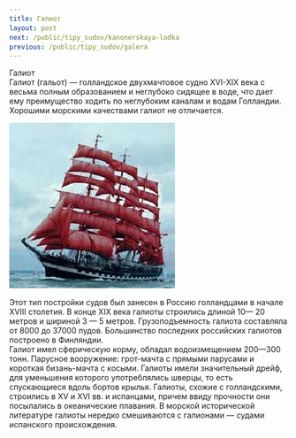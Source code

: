 ```yaml
---
title: Галиот
layout: post
next: /public/tipy_sudov/kanonerskaya-lodka
previous: /public/tipy_sudov/galera
---
```


Галиот  
Галиот (гальот) — голландское двухмачтовое судно XVI-XIX века с весьма полным образованием и неглубоко сидящее в воде, что дает ему преимущество ходить по неглубоким каналам и водам Голландии. Хорошими морскими качествами галиот не отличается.  
  

![](/assets/img/suda/galiot.gif)  

  
Этот тип постройки судов был занесен в Россию голландцами в начале XVIII столетия. В конце XIX века галиоты строились длиной 10— 20 метров и шириной 3 — 5 метров. Грузоподъемность галиота составляла от 8000 до 37000 пудов. Большинство последних российских галиотов построено в Финляндии.   
Галиот имел сферическую корму, обладал водоизмещением 200—300 тонн. Парусное вооружение: грот-мачта с прямыми парусами и короткая бизань-мачта с косыми. Галиоты имели значительный дрейф, для уменьшения которого употреблялись шверцы, то есть спускающиеся вдоль бортов крылья. Галиоты, схожие с голландскими, строились в XV и ХVІ вв. и испанцами, причем ввиду прочности они посылались в океанические плавания. В морской исторической литературе галиоты нередко смешиваются с галионами — судами испанского происхождения.